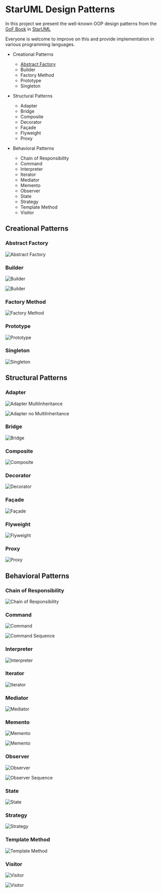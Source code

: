 # StarUML Design Patterns

In this project we present the well-known OOP design patterns from the [GoF Book]( https://en.wikipedia.org/wiki/Design_Patterns) in [StarUML](http://staruml.io)

Everyone is welcome to improve on this and provide implementation in various programming languages.

* Creational Patterns
	* [Abstract Factory](#abstract-factory)
	* Builder
	* Factory Method
	* Prototype
	* Singleton

* Structural Patterns
	* Adapter
	* Bridge
	* Composite
	* Decorator
	* Façade
	* Flyweight
	* Proxy 

* Behavioral Patterns
	* Chain of Responsibility
	* Command
	* Interpreter
	* Iterator
	* Mediator
	* Memento
	* Observer
	* State
	* Strategy
	* Template Method
	* Visitor



## Creational Patterns
### Abstract Factory

![Abstract Factory](https://raw.githubusercontent.com/loredanacirstea/staruml-design-patterns/master/generated/Model/loretek/design_patterns/creational/abstract_factory/abstract_factory.png)

### Builder

![Builder](https://raw.githubusercontent.com/loredanacirstea/staruml-design-patterns/master/generated/Model/loretek/design_patterns/creational/builder/builder.png)

![Builder](https://raw.githubusercontent.com/loredanacirstea/staruml-design-patterns/master/generated/Model/loretek/design_patterns/creational/builder/builder_seq.png)

### Factory Method

![Factory Method](https://raw.githubusercontent.com/loredanacirstea/staruml-design-patterns/master/generated/Model/loretek/design_patterns/creational/factory/factory.png)

### Prototype

![Prototype](https://raw.githubusercontent.com/loredanacirstea/staruml-design-patterns/master/generated/Model/loretek/design_patterns/creational/prototype/prototype.png)

### Singleton

![Singleton](https://raw.githubusercontent.com/loredanacirstea/staruml-design-patterns/master/generated/Model/loretek/design_patterns/creational/singleton/singleton.png)

## Structural Patterns
### Adapter

![Adapter MultiInheritance](https://raw.githubusercontent.com/loredanacirstea/staruml-design-patterns/master/generated/Model/loretek/design_patterns/structural/adapter_multi_inherit/adapter.png)

![Adapter no MultiInheritance](https://raw.githubusercontent.com/loredanacirstea/staruml-design-patterns/master/generated/Model/loretek/design_patterns/structural/adapter_simple/adapter.png)

### Bridge

![Bridge](https://raw.githubusercontent.com/loredanacirstea/staruml-design-patterns/master/generated/Model/loretek/design_patterns/structural/bridge/bridge.png)

### Composite

![Composite](https://raw.githubusercontent.com/loredanacirstea/staruml-design-patterns/master/generated/Model/loretek/design_patterns/structural/composite/composite.png)

### Decorator

![Decorator](https://raw.githubusercontent.com/loredanacirstea/staruml-design-patterns/master/generated/Model/loretek/design_patterns/structural/decorator/decorator.png)

### Façade

![Façade](https://raw.githubusercontent.com/loredanacirstea/staruml-design-patterns/master/generated/Model/loretek/design_patterns/structural/facade/facade.png)

### Flyweight

![Flyweight](https://raw.githubusercontent.com/loredanacirstea/staruml-design-patterns/master/generated/Model/loretek/design_patterns/structural/flyweight/flyweight.png)

### Proxy 

![Proxy](https://raw.githubusercontent.com/loredanacirstea/staruml-design-patterns/master/generated/Model/loretek/design_patterns/structural/proxy/proxy.png)

## Behavioral Patterns
### Chain of Responsibility

![Chain of Responsibility](https://raw.githubusercontent.com/loredanacirstea/staruml-design-patterns/master/generated/Model/loretek/design_patterns/behavioral/chain_of_responsibility/chain_of_responsibility.png)

### Command

![Command](https://raw.githubusercontent.com/loredanacirstea/staruml-design-patterns/master/generated/Model/loretek/design_patterns/behavioral/command/command.png)

![Command Sequence](https://raw.githubusercontent.com/loredanacirstea/staruml-design-patterns/master/generated/Model/loretek/design_patterns/behavioral/command/command_seq.png)

### Interpreter

![Interpreter](https://raw.githubusercontent.com/loredanacirstea/staruml-design-patterns/master/generated/Model/loretek/design_patterns/behavioral/interpreter/interpreter.png)

### Iterator

![Iterator](https://raw.githubusercontent.com/loredanacirstea/staruml-design-patterns/master/generated/Model/loretek/design_patterns/behavioral/iterator/iterator.png)

### Mediator

![Mediator](https://raw.githubusercontent.com/loredanacirstea/staruml-design-patterns/master/generated/Model/loretek/design_patterns/behavioral/mediator/mediator.png)

### Memento

![Memento](https://raw.githubusercontent.com/loredanacirstea/staruml-design-patterns/master/generated/Model/loretek/design_patterns/behavioral/memento/memento.png)

![Memento](https://raw.githubusercontent.com/loredanacirstea/staruml-design-patterns/master/generated/Model/loretek/design_patterns/behavioral/memento/memento_seq.png)

### Observer

![Observer](https://raw.githubusercontent.com/loredanacirstea/staruml-design-patterns/master/generated/Model/loretek/design_patterns/behavioral/observer/observer.png)

![Observer Sequence](https://raw.githubusercontent.com/loredanacirstea/staruml-design-patterns/master/generated/Model/loretek/design_patterns/behavioral/observer/observer_seq.png)

### State

![State](https://raw.githubusercontent.com/loredanacirstea/staruml-design-patterns/master/generated/Model/loretek/design_patterns/behavioral/state/state.png)

### Strategy

![Strategy](https://raw.githubusercontent.com/loredanacirstea/staruml-design-patterns/master/generated/Model/loretek/design_patterns/behavioral/strategy/strategy.png)

### Template Method

![Template Method](https://raw.githubusercontent.com/loredanacirstea/staruml-design-patterns/master/generated/Model/loretek/design_patterns/behavioral/template_method/template_method.png)

### Visitor

![Visitor](https://raw.githubusercontent.com/loredanacirstea/staruml-design-patterns/master/generated/Model/loretek/design_patterns/behavioral/visitor/visitor.png)

![Visitor](https://raw.githubusercontent.com/loredanacirstea/staruml-design-patterns/master/generated/Model/loretek/design_patterns/behavioral/visitor/visitor_seq.png)
